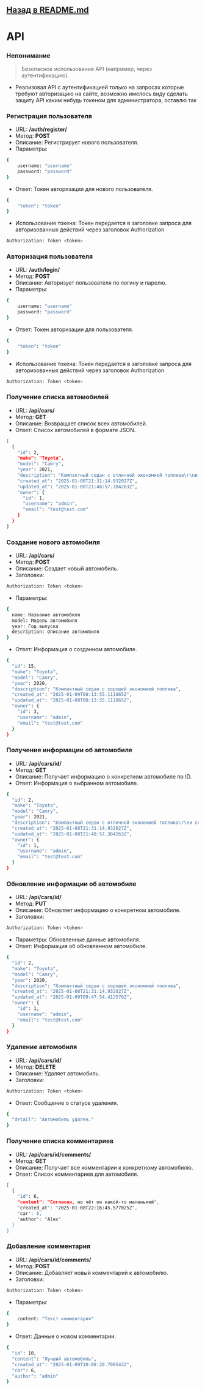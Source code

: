 ## [Назад в README.md](../README.md)
# API
### Непонимание
> Безопасное использование API (например, через аутентификацию).
- Реализовал API с аутентификацией только на запросах которые требуют авторизацию на сайте, возможно имелось виду сделать защиту API каким нибудь токеном для администратора, оставлю так
### Регистрация пользователя
- URL: **/auth/register/**
- Метод: **POST**
- Описание: Регистрирует нового пользователя.
- Параметры:
```sh
{
    username: "username"
    password: "password"
}
```
- Ответ: Токен авторизации для нового пользователя.
```sh
{
    "token": "token"
}
```
- Использование токена: Токен передается в заголовке запроса для авторизованных действий через заголовок Authorization
```sh
Authorization: Token <token>
```

### Авторизация пользователя
- URL: **/auth/login/**
- Метод: **POST**
- Описание: Авторизует пользователя по логину и паролю.
- Параметры:
```sh
{
    username: "username"
    password: "password"
}
```
- Ответ: Токен авторизации для пользователя.
```sh
{
    "token": "token"
}
```
- Использование токена: Токен передается в заголовке запроса для авторизованных действий через заголовок Authorization
```sh
Authorization: Token <token>
```

### Получение списка автомобилей
- URL: **/api/cars/**
- Метод: **GET**
- Описание: Возвращает список всех автомобилей.
- Ответ: Список автомобилей в формате JSON.
```sh
[
  {
    "id": 2,
    "make": "Toyota",
    "model": "Camry",
    "year": 2021,
    "description": "Компактный седан с отличной экономией топлива\r\nи современными технологиями безопасности.",
    "created_at": "2025-01-08T21:31:14.932027Z",
    "updated_at": "2025-01-08T21:48:57.384263Z",
    "owner": {
      "id": 1,
      "username": "admin",
      "email": "test@test.com"
    }
  }
]
```

### Создание нового автомобиля
- URL: **/api/cars/**
- Метод: **POST**
- Описание: Создает новый автомобиль.
- Заголовки:
```sh
Authorization: Token <token>
```
- Параметры:
```sh
{
  name: Название автомобиля
  model: Модель автомобиля
  year: Год выпуска
  description: Описание автомобиля
}
```
- Ответ: Информация о созданном автомобиле.
```sh
{
  "id": 15,
  "make": "Toyota",
  "model": "Camry",
  "year": 2020,
  "description": "Компактный седан с хорошей экономией топлива",
  "created_at": "2025-01-09T08:13:55.111865Z",
  "updated_at": "2025-01-09T08:13:55.111865Z",
  "owner": {
    "id": 3,
    "username": "admin",
    "email": "test@test.com"
  }
}
```

### Получение информации об автомобиле
- URL: **/api/cars/id/**
- Метод: **GET**
- Описание: Получает информацию о конкретном автомобиле по ID.
- Ответ: Информация о выбранном автомобиле.
```sh
{
  "id": 2,
  "make": "Toyota",
  "model": "Camry",
  "year": 2021,
  "description": "Компактный седан с отличной экономией топлива\r\nи современными технологиями безопасности.",
  "created_at": "2025-01-08T21:31:14.932027Z",
  "updated_at": "2025-01-08T21:48:57.384263Z",
  "owner": {
    "id": 1,
    "username": "admin",
    "email": "test@test.com"
  }
}
```

### Обновление информации об автомобиле
- URL: **/api/cars/id/**
- Метод: **PUT**
- Описание: Обновляет информацию о конкретном автомобиле.
- Заголовки:
```sh
Authorization: Token <token>
```
- Параметры: Обновленные данные автомобиля.
- Ответ: Информация об обновленном автомобиле.
```sh
{
  "id": 2,
  "make": "Toyota",
  "model": "Camry",
  "year": 2020,
  "description": "Компактный седан с хорошей экономией топлива",
  "created_at": "2025-01-08T21:31:14.932027Z",
  "updated_at": "2025-01-09T09:47:54.413576Z",
  "owner": {
    "id": 1,
    "username": "admin",
    "email": "test@test.com"
  }
}
```

### Удаление автомобиля
- URL: **/api/cars/id/**
- Метод: **DELETE**
- Описание: Удаляет автомобиль.
- Заголовки:
```sh
Authorization: Token <token>
```
- Ответ: Сообщение о статусе удаления.
```sh
{
  "detail": "Автомобиль удален."
}
```
### Получение списка комментариев
- URL: **/api/cars/id/comments/**
- Метод: **GET**
- Описание: Получает все комментарии к конкретному автомобилю.
- Ответ: Список комментариев для автомобиля.
```sh
[
  {
    "id": 6,
    "content": "Согласен, но чёт он какой-то маленький",
    "created_at": "2025-01-08T22:16:45.577025Z",
    "car": 6,
    "author": "Alex"
  }
]
```
### Добавление комментария
- URL: **/api/cars/id/comments/**
- Метод: **POST**
- Описание: Добавляет новый комментарий к автомобилю.
- Заголовки:
```sh
Authorization: Token <token>
```
- Параметры:
```sh
{
	content: "Текст комментария"
}
```
- Ответ: Данные о новом комментарии.
```sh
{
  "id": 10,
  "content": "Лучший автомобиль",
  "created_at": "2025-01-09T10:08:20.700543Z",
  "car": 6,
  "author": "admin"
}
```
